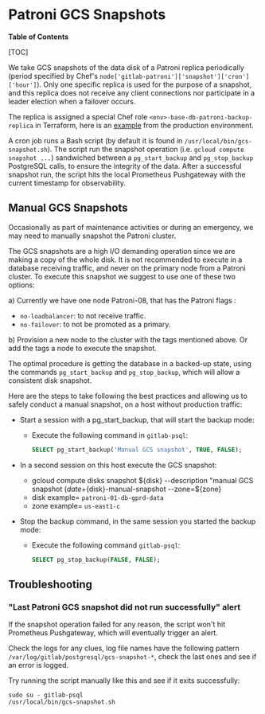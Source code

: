 # Patroni GCS Snapshots

**Table of Contents**

[TOC]

We take GCS snapshots of the data disk of a Patroni replica periodically
(period specified by Chef's `node['gitlab-patroni']['snapshot']['cron']['hour']`).
Only one specific replica is used for the purpose of a snapshot, and this replica
does not receive any client connections nor participate in a leader election when
a failover occurs.

The replica is assigned a special Chef role `<env>-base-db-patroni-backup-replica`
in Terraform, here is an [example][tf-replica-example] from the production environment.

A cron job runs a Bash script (by default it is found in `/usr/local/bin/gcs-snapshot.sh`). The script run
the snapshot operation (i.e. `gcloud compute snapshot ...`) sandwiched between a `pg_start_backup` and `pg_stop_backup`
PostgreSQL calls, to ensure the integrity of the data. After a successful snapshot run, the script hits the local
Prometheus Pushgateway with the current timestamp for observability.

## Manual GCS Snapshots

Occasionally as part of maintenance activities or during an emergency, we may need to manually snapshot the Patroni cluster.

The GCS snapshots are a high I/O demanding operation since we are making a copy of the whole disk. It is not recommended to execute in a database receiving traffic, and never on the primary node from a Patroni cluster. To execute this snapshot we suggest to use one of these two options:

a) Currently we have one node Patroni-08, that has the Patroni flags :

- `no-loadbalancer`: to not receive traffic.
- `no-failover`: to not be promoted as a primary.

b) Provision a new node to the cluster with the tags mentioned above. Or add the tags a node to execute the snapshot.

The optimal procedure is getting the database in a backed-up state, using the commands `pg_start_backup` and `pg_stop_backup`, which will allow a consistent disk snapshot.

Here are the steps to take following the best practices and allowing us to safely conduct a manual snapshot, on a host without production traffic:

- Start a session with a pg_start_backup, that will start the backup mode:
  - Execute the following command in `gitlab-psql`:

    ```sql
    SELECT pg_start_backup('Manual GCS snapshot', TRUE, FALSE);
    ```

- In a second session on this host execute the GCS snapshot:
  - gcloud compute disks snapshot ${disk} --description "manual GCS snapshot $(date +%Y-%m-%dT%H:%M:%S%z)" --snapshot-names=${disk}-manual-snapshot --zone=${zone}
  - disk example= `patroni-01-db-gprd-data`
  - zone example= `us-east1-c`

- Stop the backup command, in the same session you started the backup mode:
  - Execute the following command  `gitlab-psql`:

    ```sql
    SELECT pg_stop_backup(FALSE, FALSE);
    ```

## Troubleshooting

### "Last Patroni GCS snapshot did not run successfully" alert

If the snapshot operation failed for any reason, the script won't hit Prometheus Pushgateway, which will eventually
trigger an alert.

Check the logs for any clues, log file names have the following pattern `/var/log/gitlab/postgresql/gcs-snapshot-*`, check
the last ones and see if an error is logged.

Try running the script manually like this and see if it exits successfully:

```
sudo su - gitlab-psql
/usr/local/bin/gcs-snapshot.sh
```

[tf-replica-example]: https://ops.gitlab.net/gitlab-com/gitlab-com-infrastructure/-/blob/235d69658055dd8174d774340d8a67734d997129/environments/gprd/main.tf#L825
